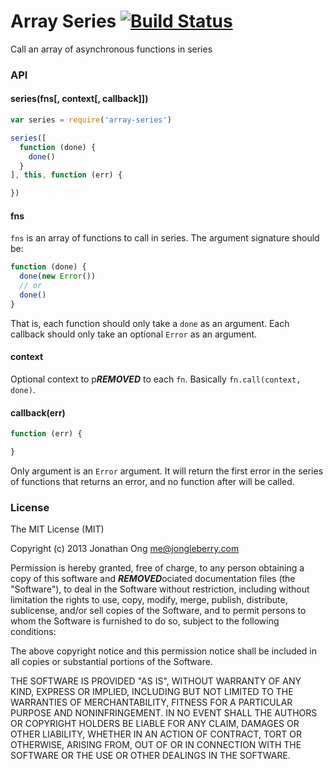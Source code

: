 # Array Series [![Build Status](https://travis-ci.org/component/array-series.png)](https://travis-ci.org/component/array-series)

Call an array of asynchronous functions in series

### API

#### series(fns[, context[, callback]])

```js
var series = require('array-series')

series([
  function (done) {
    done()
  }
], this, function (err) {

})
```

#### fns

`fns` is an array of functions to call in series.
The argument signature should be:

```js
function (done) {
  done(new Error())
  // or
  done()
}
```

That is, each function should only take a `done` as an argument.
Each callback should only take an optional `Error` as an argument.

#### context

Optional context to p***REMOVED*** to each `fn`.
Basically `fn.call(context, done)`.

#### callback(err)

```js
function (err) {

}
```

Only argument is an `Error` argument.
It will return the first error in the series of functions that returns an error,
and no function after will be called.

### License

The MIT License (MIT)

Copyright (c) 2013 Jonathan Ong me@jongleberry.com

Permission is hereby granted, free of charge, to any person obtaining a copy
of this software and ***REMOVED***ociated documentation files (the "Software"), to deal
in the Software without restriction, including without limitation the rights
to use, copy, modify, merge, publish, distribute, sublicense, and/or sell
copies of the Software, and to permit persons to whom the Software is
furnished to do so, subject to the following conditions:

The above copyright notice and this permission notice shall be included in
all copies or substantial portions of the Software.

THE SOFTWARE IS PROVIDED "AS IS", WITHOUT WARRANTY OF ANY KIND, EXPRESS OR
IMPLIED, INCLUDING BUT NOT LIMITED TO THE WARRANTIES OF MERCHANTABILITY,
FITNESS FOR A PARTICULAR PURPOSE AND NONINFRINGEMENT. IN NO EVENT SHALL THE
AUTHORS OR COPYRIGHT HOLDERS BE LIABLE FOR ANY CLAIM, DAMAGES OR OTHER
LIABILITY, WHETHER IN AN ACTION OF CONTRACT, TORT OR OTHERWISE, ARISING FROM,
OUT OF OR IN CONNECTION WITH THE SOFTWARE OR THE USE OR OTHER DEALINGS IN
THE SOFTWARE.